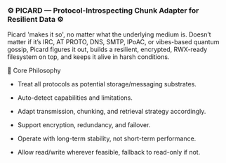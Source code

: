 ### ⚙️ PICARD — Protocol-Introspecting Chunk Adapter for Resilient Data ⚙️

Picard 'makes it so', no matter what the underlying medium is. Doesn’t matter if it’s IRC, AT PROTO, DNS, SMTP, IPoAC, or vibes-based quantum gossip, Picard figures it out, builds a resilient, encrypted, RWX-ready filesystem on top, and keeps it alive in harsh conditions.

🧠 Core Philosophy

* Treat all protocols as potential storage/messaging substrates.

* Auto-detect capabilities and limitations.

* Adapt transmission, chunking, and retrieval strategy accordingly.

* Support encryption, redundancy, and failover.

* Operate with long-term stability, not short-term performance.

* Allow read/write wherever feasible, fallback to read-only if not.

